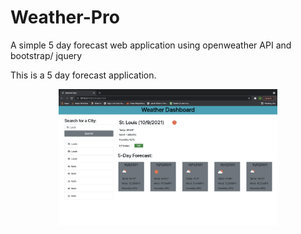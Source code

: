 # Weather-Pro
A simple 5 day forecast web application using openweather API and bootstrap/ jquery

This is a 5 day forecast application. 



<p align="center">
  <img src="weather-pro/assets/images/Screen Shot 2021-10-09 at 4.19.11 PM.png" width="350" title="hover text" alt="A 5 Day weather Forecast Dashboard">
</p> 
